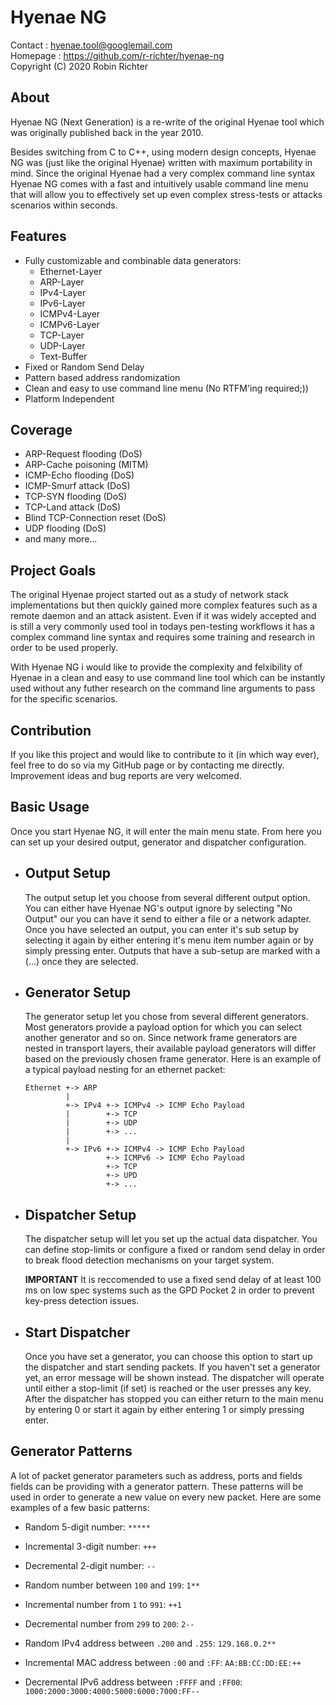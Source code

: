 # Hyenae NG

Contact  : hyenae.tool@googlemail.com\
Homepage : https://github.com/r-richter/hyenae-ng
\
Copyright (C) 2020 Robin Richter

## About

Hyenae NG (Next Generation) is a re-write of the original Hyenae tool which
was originally published back in the year 2010.

Besides switching from C to C++, using modern design concepts, Hyenae NG was
(just like the original Hyenae) written with maximum portability in mind.
Since the original Hyenae had a very complex command line syntax Hyenae NG
comes with a fast and intuitively usable command line menu that will allow
you to effectively set up even complex stress-tests or attacks scenarios
within seconds.

## Features

- Fully customizable and combinable data generators:
  - Ethernet-Layer
  - ARP-Layer
  - IPv4-Layer
  - IPv6-Layer
  - ICMPv4-Layer
  - ICMPv6-Layer
  - TCP-Layer
  - UDP-Layer
  - Text-Buffer
- Fixed or Random Send Delay
- Pattern based address randomization
- Clean and easy to use command line menu (No RTFM'ing required;))
- Platform Independent

## Coverage

- ARP-Request flooding (DoS)
- ARP-Cache poisoning (MITM)
- ICMP-Echo flooding (DoS)
- ICMP-Smurf attack (DoS)
- TCP-SYN flooding (DoS)
- TCP-Land attack (DoS)
- Blind TCP-Connection reset (DoS)
- UDP flooding (DoS)
- and many more...

## Project Goals

The original Hyenae project started out as a study of network stack
implementations but then quickly gained more complex features such as a
remote daemon and an attack asistent. Even if it was widely accepted and is
still a very commonly used tool in todays pen-testing workflows it has a
complex command line syntax and requires some training and research in order
to be used properly.

With Hyenae NG i would like to provide the complexity and felxibility of
Hyenae in a clean and easy to use command line tool which can be instantly
used without any futher research on the command line arguments to pass for
the specific scenarios.

## Contribution

If you like this project and would like to contribute to it (in which way
ever), feel free to do so via my GitHub page or by contacting me directly.
Improvement ideas and bug reports are very welcomed.

## Basic Usage

Once you start Hyenae NG, it will enter the main menu state. From here you can
set up your desired output, generator and dispatcher configuration.

- ## Output Setup
  The output setup let you choose from several different output option. You
  can either have Hyenae NG's output ignore by selecting "No Output" our you
  can have it send to either a file or a network adapter. Once you have
  selected an output, you can enter it's sub setup by selecting it again by
  either entering it's menu item number again or by simply pressing enter.
  Outputs that have a sub-setup are marked with a (...) once they are
  selected.

- ## Generator Setup
  The generator setup let you chose from several different generators. Most
  generators provide a payload option for which you can select another
  generator and so on. Since network frame generators are nested in transport
  layers, their available payload generators will differ based on the
  previously chosen frame generator. Here is an example of a typical
  payload nesting for an ethernet packet:

      Ethernet +-> ARP
               |
               +-> IPv4 +-> ICMPv4 -> ICMP Echo Payload
               |        +-> TCP
               |        +-> UDP
               |        +-> ...
               |
               +-> IPv6 +-> ICMPv4 -> ICMP Echo Payload
                        +-> ICMPv6 -> ICMP Echo Payload
                        +-> TCP
                        +-> UPD
                        +-> ...

- ## Dispatcher Setup
  The dispatcher setup will let you set up the actual data dispatcher. You
  can define stop-limits or configure a fixed or random send delay in order
  to break flood detection mechanisms on your target system.

  **IMPORTANT**
  It is reccomended to use a fixed send delay of at least 100 ms on low
  spec systems such as the GPD Pocket 2 in order to prevent key-press
  detection issues.

- ## Start Dispatcher

  Once you have set a generator, you can choose this option to start up the
  dispatcher and start sending packets. If you haven't set a generator yet, 
  an error message will be shown instead. The dispatcher will operate until
  either a stop-limit (if set) is reached or the user presses any key. After
  the dispatcher has stopped you can either return to the main menu by
  entering 0 or start it again by either entering 1 or simply pressing enter.

## Generator Patterns

A lot of packet generator parameters such as address, ports and fields fields can
be providing with a generator pattern. These patterns will be used in order to
generate a new value on every new packet. Here are some examples of a few
basic patterns:

- Random 5-digit number: 
  `*****`
 
- Incremental 3-digit number: 
   `+++`

- Decremental 2-digit number: 
   `--`

- Random number between `100` and `199`: 
   `1**`

- Incremental number from `1` to `991`: 
   `++1`

- Decremental number from `299` to `200`: 
   `2--`

- Random IPv4 address between `.200` and `.255`: 
  `129.168.0.2**`
 
- Incremental MAC address between `:00` and `:FF`: 
  `AA:BB:CC:DD:EE:++`
 
- Decremental IPv6 address between `:FFFF` and `:FF00`: 
  `1000:2000:3000:4000:5000:6000:7000:FF--`
